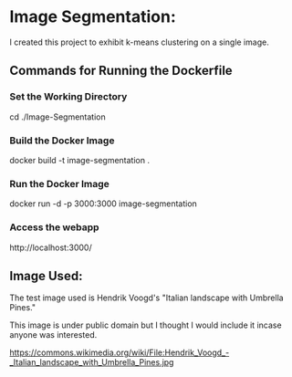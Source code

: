# Image Segmentation:
I created this project to exhibit k-means clustering on a single image.

## Commands for Running the Dockerfile
### Set the Working Directory
cd ./Image-Segmentation

### Build the Docker Image
docker build -t image-segmentation .

### Run the Docker Image
docker run -d -p 3000:3000 image-segmentation

### Access the webapp
http://localhost:3000/


## Image Used:
The test image used is Hendrik Voogd's "Italian landscape with Umbrella Pines."

This image is under public domain but I thought I would include it incase anyone was interested.

https://commons.wikimedia.org/wiki/File:Hendrik_Voogd_-_Italian_landscape_with_Umbrella_Pines.jpg